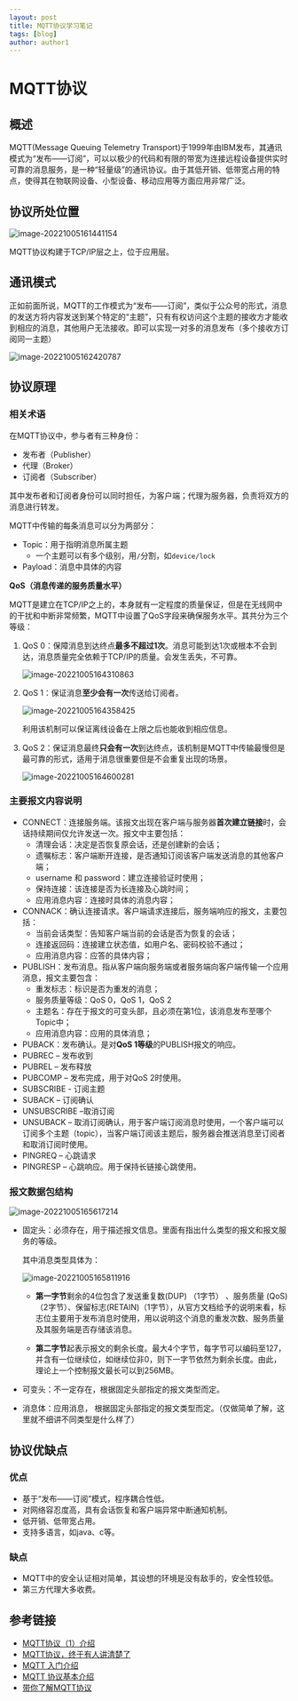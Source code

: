 ```yaml
---
layout: post
title: MQTT协议学习笔记
tags: [blog]
author: author1
---
```




# MQTT协议

## 概述

MQTT(Message Queuing Telemetry Transport)于1999年由IBM发布，其通讯模式为“发布——订阅”，可以以极少的代码和有限的带宽为连接远程设备提供实时可靠的消息服务，是一种“轻量级”的通讯协议。由于其低开销、低带宽占用的特点，使得其在物联网设备、小型设备、移动应用等方面应用非常广泛。



## 协议所处位置

![image-20221005161441154](../Images/image-20221005161441154.png)

MQTT协议构建于TCP/IP层之上，位于应用层。



## 通讯模式

正如前面所说，MQTT的工作模式为“发布——订阅”，类似于公众号的形式，消息的发送方将内容发送到某个特定的“主题”，只有有权访问这个主题的接收方才能收到相应的消息，其他用户无法接收。即可以实现一对多的消息发布（多个接收方订阅同一主题）

![image-20221005162420787](../Images/image-20221005162420787.png)



## 协议原理

### 相关术语

在MQTT协议中，参与者有三种身份：

* 发布者（Publisher）
* 代理（Broker）
* 订阅者（Subscriber）

其中发布者和订阅者身份可以同时担任，为客户端；代理为服务器，负责将双方的消息进行转发。



MQTT中传输的每条消息可以分为两部分：

* Topic：用于指明消息所属主题
  * 一个主题可以有多个级别，用`/`分割，如`device/lock`
* Payload：消息中具体的内容



**QoS（消息传递的服务质量水平）**

MQTT是建立在TCP/IP之上的，本身就有一定程度的质量保证，但是在无线网中的干扰和中断非常频繁，MQTT中设置了QoS字段来确保服务水平。其共分为三个等级：

1. QoS 0：保障消息到达终点**最多不超过1次**。消息可能到达1次或根本不会到达，消息质量完全依赖于TCP/IP的质量。会发生丢失，不可靠。

   ![image-20221005164310863](../Images/image-20221005164310863.png)

2. QoS 1：保证消息**至少会有一次**传送给订阅者。

   ![image-20221005164358425](../Images/image-20221005164358425.png)

   利用该机制可以保证离线设备在上限之后也能收到相应信息。

3. QoS 2：保证消息最终**只会有一次**到达终点，该机制是MQTT中传输最慢但是最可靠的形式，适用于消息很重要但是不会重复出现的场景。

   ![image-20221005164600281](../Images/image-20221005164600281.png)

### 主要报文内容说明

* CONNECT：连接服务端。该报文出现在客户端与服务器**首次建立链接**时，会话持续期间仅允许发送一次。报文中主要包括：
  * 清理会话：决定是否恢复原会话，还是创建新的会话；
  * 遗嘱标志：客户端断开连接，是否通知订阅该客户端发送消息的其他客户端；
  * username 和 password：建立连接验证时使用；
  * 保持连接：该连接是否为长连接及心跳时间；
  * 应用消息内容：连接时具体的消息内容；
* CONNACK：确认连接请求。客户端请求连接后，服务端响应的报文，主要包括：
  * 当前会话类型：告知客户端当前的会话是否为恢复的会话；
  * 连接返回码：连接建立状态值，如用户名、密码校验不通过；
  * 应用消息内容：应答的具体内容；
* PUBLISH：发布消息。指从客户端向服务端或者服务端向客户端传输一个应用消息，报文主要包含：
  * 重发标志：标识是否为重发的消息；
  * 服务质量等级：QoS 0，QoS 1，QoS 2
  * 主题名：存在于报文的可变头部，且必须在第1位，该消息发布至哪个Topic中；
  * 应用消息内容：应用的具体消息；
* PUBACK：发布确认。是对**QoS 1等级**的PUBLISH报文的响应。
* PUBREC – 发布收到
* PUBREL – 发布释放
* PUBCOMP – 发布完成，用于对QoS 2时使用。
* SUBSCRIBE - 订阅主题
* SUBACK – 订阅确认
* UNSUBSCRIBE –取消订阅
* UNSUBACK – 取消订阅确认，用于客户端订阅消息时使用，一个客户端可以订阅多个主题（topic），当客户端订阅该主题后，服务器会推送消息至订阅者和取消订阅时使用。
* PINGREQ – 心跳请求
* PINGRESP – 心跳响应。用于保持长链接心跳使用。

### 报文数据包结构

![image-20221005165617214](../Images/image-20221005165617214.png)

* 固定头：必须存在，用于描述报文信息。里面有指出什么类型的报文和报文服务的等级。

  其中消息类型具体为：

  ![image-20221005165811916](../Images/image-20221005165811916.png)

  * **第一字节**剩余的4位包含了发送重复数(DUP) （1字节） 、服务质量 (QoS) （2字节）、保留标志(RETAIN)（1字节），从官方文档给予的说明来看，标志位主要用于发布消息时使用，用以说明这个消息的重发次数、服务质量及其服务端是否存储该消息。

  * **第二字节**起表示报文的剩余长度。最大4个字节，每字节可以编码至127，并含有一位继续位，如继续位非0，则下一字节依然为剩余长度。由此，理论上一个控制报文最长可以到256MB。

* 可变头：不一定存在，根据固定头部指定的报文类型而定。

* 消息体：应用消息， 根据固定头部指定的报文类型而定。（仅做简单了解，这里就不细讲不同类型是什么样了）



## 协议优缺点

### 优点

- 基于“发布——订阅”模式，程序耦合性低。
- 对网络容忍度高，具有会话恢复和客户端异常中断通知机制。
- 低开销、低带宽占用。
- 支持多语言，如java、c等。

### 缺点

- MQTT中的安全认证相对简单，其设想的环境是没有敌手的，安全性较低。
- 第三方代理大多收费。



## 参考链接

* [MQTT协议（1）介绍](https://blog.csdn.net/MyronCham/article/details/117729564)
* [MQTT协议，终于有人讲清楚了](https://zhuanlan.zhihu.com/p/421109780)
* [MQTT 入门介绍](https://www.runoob.com/w3cnote/mqtt-intro.html)
* [MQTT 协议基本介绍](https://www.jianshu.com/p/ecde412d2eeb)
* [带你了解MQTT协议](https://www.51cto.com/article/719632.html)